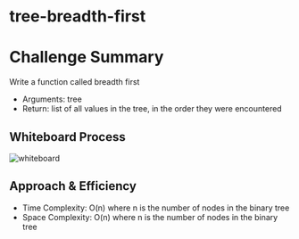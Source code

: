 # tree-breadth-first

# Challenge Summary

Write a function called breadth first
- Arguments: tree
- Return: list of all values in the tree, in the order they were encountered

## Whiteboard Process

![whiteboard](https://user-images.githubusercontent.com/90922969/161447610-e3149d0c-c0d6-49b4-956b-45262f1fea73.jpg)


## Approach & Efficiency

- Time Complexity: O(n) where n is the number of nodes in the binary tree 
- Space Complexity: O(n) where n is the number of nodes in the binary tree 
